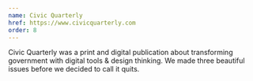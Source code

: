```yaml
---
name: Civic Quarterly
href: https://www.civicquarterly.com
order: 8
---
```


Civic Quarterly was a print and digital publication about transforming government with digital tools & design thinking. We made three beautiful issues before we decided to call it quits.
